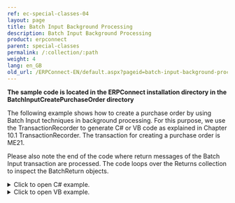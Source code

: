 ```yaml
---
ref: ec-special-classes-04
layout: page
title: Batch Input Background Processing
description: Batch Input Background Processing
product: erpconnect
parent: special-classes
permalink: /:collection/:path
weight: 4
lang: en_GB
old_url: /ERPConnect-EN/default.aspx?pageid=batch-input-background-processing
---
```


**The sample code is located in the ERPConnect installation directory in the BatchInputCreatePurchaseOrder directory** 

 

The following example shows how to create a purchase order by using Batch Input techniques in background processing. For this purpose, we use the TransactionRecorder to generate C# or VB code as explained in Chapter 10.1 TransactionRecorder. The transaction for creating a purchase order is ME21.

Please also note the end of the code where return messages of the Batch Input transaction are processed. The code loops over the Returns collection to inspect the BatchReturn objects. 


<details>
<summary>Click to open C# example.</summary>
{% highlight csharp %}
using (ERPConnect.R3Connection con = new ERPConnect.R3Connection())
           {
               con.UserName = "erpconnect";
               con.Password = "pass";
               con.Language = "DE";
               con.Client = "800";
               con.Host = "sapserver";
               con.SystemNumber = 11;
   
               con.Open(false);
   
               Transaction trans = new Transaction();
   
               trans.Connection = con;
               trans.TCode = "ME21";
   
               //Begin a new Dynpro
               trans.AddStepSetNewDynpro("SAPMM06E", "0100");
               trans.AddStepSetCursor("EKKO-EKGRP");
               trans.AddStepSetOKCode("/00"); // Enter
               trans.AddStepSetField("EKKO-LIFNR", "1070"); // Vendor
               trans.AddStepSetField("RM06E-BSART", "NB"); // Order Type
               trans.AddStepSetField("RM06E-BEDAT", "01.01.2006"); //Purch.Date
               trans.AddStepSetField("EKKO-EKORG", "1000"); // Purchase Org
               trans.AddStepSetField("EKKO-EKGRP", "010"); // Purchase Group
               trans.AddStepSetField("RM06E-LPEIN", "T");
   
               //Begin a new Dynpro
               trans.AddStepSetNewDynpro("SAPMM06E", "0120");
               trans.AddStepSetCursor("EKPO-WERKS(01)");
               trans.AddStepSetOKCode("=BU");
               trans.AddStepSetField("EKPO-EMATN(01)", "B-7000"); // Material
               trans.AddStepSetField("EKPO-MENGE(01)", "20"); // Quantity
               trans.AddStepSetField("EKPO-WERKS(01)", "1000"); // Plant
               trans.Execute();
   
               foreach (ERPConnect.Utils.BatchReturn br in trans.Returns)
                   MessageBox.Show(br.Message);
               if (trans.Returns.Count == 0)
                   MessageBox.Show("No Messages");
           }
{% endhighlight %}
</details>

<details>
<summary>Click to open VB example.</summary>
{% highlight visualbasic %}
Using con As New ERPConnect.R3Connection
  
     con.UserName = "erpconnect"
     con.Password = "pass"
     con.Language = "DE"
     con.Client = "800"
     con.Host = "sapserver"
     con.SystemNumber = 11
  
     con.Open(False)
     Dim trans As New Transaction
 
     trans.Connection = con
     trans.TCode = "ME21"
  
     'Begin a new Dynpro
     trans.AddStepSetNewDynpro("SAPMM06E", "0100")
     trans.AddStepSetCursor("EKKO-EKGRP")
     trans.AddStepSetOKCode("/00")
     trans.AddStepSetField("EKKO-LIFNR", "1070")
     trans.AddStepSetField("RM06E-BSART", "NB")
     trans.AddStepSetField("RM06E-BEDAT", "01.01.2006")
     trans.AddStepSetField("EKKO-EKORG", "1000")
     trans.AddStepSetField("EKKO-EKGRP", "010")
     trans.AddStepSetField("RM06E-LPEIN", "T")
  
     'Begin a new Dynpro
     trans.AddStepSetNewDynpro("SAPMM06E", "0120")
     trans.AddStepSetCursor("EKPO-WERKS(01)")
     trans.AddStepSetOKCode("=BU")
     trans.AddStepSetField("EKPO-EMATN(01)", "B-7000")
     trans.AddStepSetField("EKPO-MENGE(01)", "20")
     trans.AddStepSetField("EKPO-WERKS(01)", "1000")
  
     trans.Execute()
  
     Dim br As BatchReturn
     For Each br In trans.Returns
         MessageBox.Show(br.Message)
     Next
     If trans.Returns.Count = 0 Then
         MessageBox.Show("No Messages")
     End If
 End Using
{% endhighlight %}
</details>

